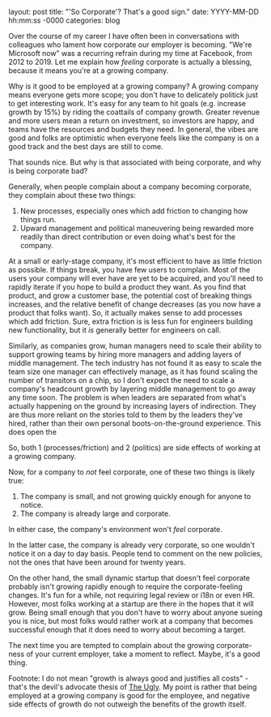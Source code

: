 layout: post
title: "'So Corporate'? That's a good sign."
date: YYYY-MM-DD hh:mm:ss -0000
categories: blog



Over the course of my career I have often been in conversations with colleagues who lament how corporate our employer is becoming. "We're Microsoft now" was a recurring refrain during my time at Facebook, from 2012 to 2019. Let me explain how _feeling_ corporate is actually a blessing, because it means  you're at a growing  company.

Why is it good to be employed at a growing company? A growing company means everyone gets more scope; you don't have to delicately politick just to get  interesting work. It's easy for any team to hit goals (e.g. increase growth by 15%) by riding the coattails of company growth. Greater revenue and more users mean a return on investment, so  investors are happy, and teams have the resources and budgets they need. In general, the vibes are good and folks are optimistic when everyone feels like the company is on a good track and the best days are still to come.

That sounds nice. But why is that associated with being corporate, and why is being corporate bad?

Generally, when people complain about a company becoming corporate, they complain about these two things:

1. New processes, especially ones which add friction to changing how things run.
2. Upward management and political maneuvering being rewarded more readily than direct contribution or even doing what's best for the company.


At a small or early-stage company, it's most efficient to have as little friction as possible. If things break, you have few users to complain. Most of the users your company will ever have are yet to be acquired, and you'll need to rapidly iterate if you hope to build a product they want. As you find that product, and grow a customer base, the potential cost of breaking things increases, and the relative benefit of change decreases (as you now have a product that folks want). So, it actually makes sense to add processes which add friction. Sure, extra friction is is less fun for engineers building new functionality, but it _is_ generally better for engineers on call.

Similarly, as companies grow, human managers need to scale their ability to support growing teams by hiring more managers and adding layers of middle management. The tech industry has not found it as easy to scale the team size one manager can effectively manage, as it has found scaling the number of transitors on a chip, so I don't expect the need to scale a company's headcount growth by layering middle management to go away any time soon. The problem is when leaders are separated from what's actually happening on the ground by increasing layers of indirection. They are thus more reliant on the stories told to them by the leaders they've hired, rather than their own personal boots-on-the-ground experience. This does open the


So, both 1 (processes/friction)  and 2 (politics) are side effects of working at a growing company.

Now, for a company to _not_ feel corporate, one of these two things is likely true:

1. The company is small, and not growing quickly enough for anyone to notice.
2. The company is already large and corporate.

In either case, the company's environment won't _feel_ corporate.

In the latter case, the company is already very corporate, so one wouldn't notice it on a day to day basis. People tend to comment on the new policies, not the ones that have been around for twenty years.

On the other hand, the small dynamic startup that doesn't feel corporate probably isn't growing rapidly enough to require the corporate-feeling changes. It's fun for a while, not requiring legal review or i18n or even HR. However, most folks working at a startup are there in the hopes that it will grow. Being small enough that you don't have to worry about anyone sueing you is nice, but most folks would rather work at a company that becomes successful enough that it does need to worry about becoming a target.

The next time you are tempted to complain about the growing corporate-ness of your current employer, take a moment to reflect. Maybe, it's a good thing.

Footnote: I do not mean "growth is always good and justifies all costs" - that's the devil's advocate thesis of [The Ugly](https://www.buzzfeednews.com/article/ryanmac/growth-at-any-cost-top-facebook-executive-defended-data#.niZEzd4pNw). My point is rather that being employed at a growing company is good for the employee, and negative side effects of growth do not outweigh the benefits of the growth itself.

